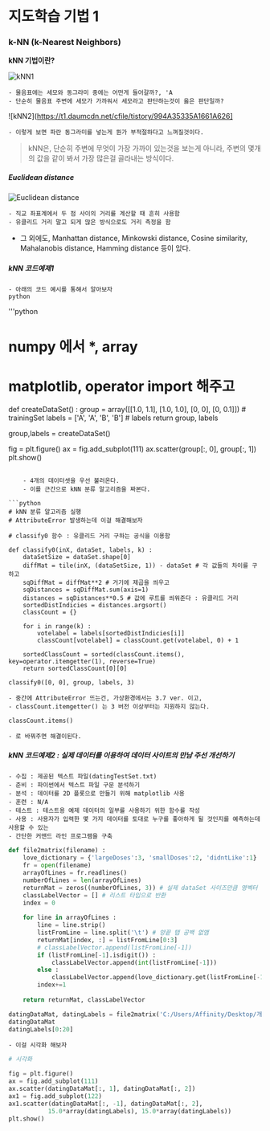 # 지도학습 기법 1

### k-NN (k-Nearest Neighbors)

**kNN 기법이란?**

![kNN1](https://t1.daumcdn.net/cfile/tistory/99631D335A165F182D)

	- 물음표에는 세모와 동그라미 중에는 어떤게 들어갈까?, 'A
	- 단순히 물음표 주변에 세모가 가까워서 세모라고 판단하는것이 옳은 판단일까?
	
![kNN2](https://t1.daumcdn.net/cfile/tistory/994A35335A1661A626]

	- 이렇게 보면 파란 동그라미를 넣는게 뭔가 부적절하다고 느껴질것이다.

> kNN은, 단순히 주변에 무엇이 가장 가까이 있는것을 보는게 아니라, 
주변의 몇개의 값을 같이 봐서 가장 많은걸 골라내는 방식이다.
	
##### Euclidean distance

![Euclidean distance](https://wikimedia.org/api/rest_v1/media/math/render/svg/7c75d1876ea130c78887147d389bdfb161fef095)

	- 직교 좌표계에서 두 점 사이의 거리를 계산할 때 흔히 사용함
	- 유클리드 거리 말고 되게 많은 방식으로도 거리 측정을 함
	
* 그 외에도, Manhattan distance, Minkowski distance, Cosine similarity, Mahalanobis distance, Hamming distance 등이 있다.


##### kNN 코드예제1


	- 아래의 코드 예시를 통해서 알아보자
	python
'''python
# numpy 에서 *, array
# matplotlib, operator import 해주고

def createDataSet() : 
    group = array([[1.0, 1.1], [1.0, 1.0], [0, 0], [0, 0.1]]) # trainingSet
    labels = ['A', 'A', 'B', 'B'] # labels
    return group, labels

group,labels = createDataSet()

fig = plt.figure()
ax = fig.add_subplot(111)
ax.scatter(group[:, 0], group[:, 1])
plt.show()
```

	- 4개의 데이터셋을 우선 불러온다.
	- 이를 근간으로 kNN 분류 알고리즘을 짜본다.
	
```python
# kNN 분류 알고리즘 실행
# AttributeError 발생하는데 이걸 해결해보자

# classify0 함수 : 유클리드 거리 구하는 공식을 이용함

def classify0(inX, dataSet, labels, k) :
    dataSetSize = dataSet.shape[0]
    diffMat = tile(inX, (dataSetSize, 1)) - dataSet # 각 값들의 차이를 구하고
    sqDiffMat = diffMat**2 # 거기에 제곱을 씌우고
    sqDistances = sqDiffMat.sum(axis=1)
    distances = sqDistances**0.5 # 값에 루트를 씌워준다 : 유클리드 거리
    sortedDistIndicies = distances.argsort()
    classCount = {}
    
    for i in range(k) : 
        votelabel = labels[sortedDistIndicies[i]]
        classCount[votelabel] = classCount.get(votelabel, 0) + 1

    sortedClassCount = sorted(classCount.items(), key=operator.itemgetter(1), reverse=True)
    return sortedClassCount[0][0]

classify0([0, 0], group, labels, 3)
```

	- 중간에 AttributeError 뜨는건, 가상환경에서는 3.7 ver. 이고,
	- classCount.itemgetter() 는 3 버전 이상부터는 지원하지 않는다.

```python
classCount.items()
```
	
	- 로 바꿔주면 해결이된다.
	

##### kNN 코드예제2 : 실제 데이터를 이용하여 데이터 사이트의 만남 주선 개선하기


	- 수집 : 제공된 텍스트 파일(datingTestSet.txt)
	- 준비 : 파이썬에서 텍스트 파일 구문 분석하기
	- 분석 : 데이터를 2D 플롯으로 만들기 위해 matplotlib 사용
	- 훈련 : N/A
	- 테스트 : 테스트용 예제 데이터의 일부를 사용하기 위한 함수를 작성
	- 사용 : 사용자가 입력한 몇 가지 데이터를 토대로 누구를 좋아하게 될 것인지를 예측하는데 사용할 수 있는
	- 간단한 커맨드 라인 프로그램을 구축
	
```python
def file2matrix(filename) : 
    love_dictionary = {'largeDoses':3, 'smallDoses':2, 'didntLike':1}
    fr = open(filename)
    arrayOfLines = fr.readlines()
    numberOfLines = len(arrayOfLines)
    returnMat = zeros((numberOfLines, 3)) # 실제 dataSet 사이즈만큼 영벡터 생성
    classLabelVector = [] # 리스트 타입으로 반환
    index = 0
    
    for line in arrayOfLines :
        line = line.strip()
        listFromLine = line.split('\t') # 양끝 탭 공백 없앰
        returnMat[index, :] = listFromLine[0:3]
        # classLabelVector.append(listFromLine[-1])
        if (listFromLine[-1].isdigit()) :
            classLabelVector.append(int(listFromLine[-1]))
        else :
            classLabelVector.append(love_dictionary.get(listFromLine[-1]))
        index+=1
        
    return returnMat, classLabelVector

datingDataMat, datingLabels = file2matrix('C:/Users/Affinity/Desktop/개인자료/module3/datingTestSet.txt')
datingDataMat
datingLabels[0:20]
```

	- 이걸 시각화 해보자
	
```python
# 시각화

fig = plt.figure()
ax = fig.add_subplot(111)
ax.scatter(datingDataMat[:, 1], datingDataMat[:, 2])
ax1 = fig.add_subplot(122)
ax1.scatter(datingDataMat[:, -1], datingDataMat[:, 2],
           15.0*array(datingLabels), 15.0*array(datingLabels))
plt.show()
```
